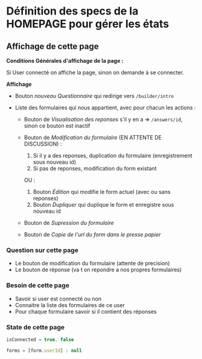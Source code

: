 # Définition des specs de la HOMEPAGE pour gérer les états

## Affichage de cette page

**Conditions Générales d'affichage de la page :**

Si User connecté on affiche la page, sinon on demande à se connecter.

**Affichage**

- Bouton _nouveau Questionnaire_ qui redirige vers `/builder/intro`
- Liste des formulaires qui nous appartient, avec pour chacun les actions :

  - Bouton de _Visualisation des reponses_ s'il y en a => `/answers/id`, sinon ce bouton est inactif
  - Bouton de _Modification du formulaire_ (EN ATTENTE DE DISCUSSION) :

    1. Si il y a des reponses, duplication du formulaire (enregistrement sous nouveau id)
    2. Si pas de reponses, modification du form existant

    OU :

    1.  Bouton _Édition_ qui modifie le form actuel (avec ou sans reponses)
    2.  Bouton _Dupliquer_ qui duplique le form et enregistre sous nouveau id

  - Bouton de _Supression du formulaire_
  - Bouton de _Copie de l'url du form dans le presse papier_

### Question sur cette page

- Le bouton de modification du formulaire (attente de precision)
- Le bouton de réponse (va t on repondre a nos propres formulaires)

### Besoin de cette page

- Savoir si user est connecté ou non
- Connaitre la liste des formulaires de ce user
- Pour chaque formulaire savoir si il contient des réponses

### State de cette page

```js
isConnected = true, false

forms = [form.userId] : null
```
